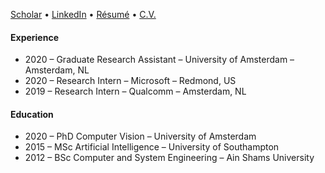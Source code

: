 [Scholar](https://scholar.google.com/citations?user=xKixWowAAAAJ&hl) • [LinkedIn](https://www.linkedin.com/in/noureldien/) • [Résumé](https://noureldien.com/content/noureldien_hussein_resume_i.pdf) • [C.V.](https://noureldien.com/content/noureldien_hussein_cv.pdf)

#### Experience
- 2020 – Graduate Research Assistant – University of Amsterdam – Amsterdam, NL
- 2020 – Research Intern – Microsoft – Redmond, US
- 2019 – Research Intern – Qualcomm – Amsterdam, NL

#### Education
- 2020 – PhD Computer Vision – University of Amsterdam
- 2015 – MSc Artificial Intelligence – University of Southampton
- 2012 – BSc Computer and System Engineering – Ain Shams University

